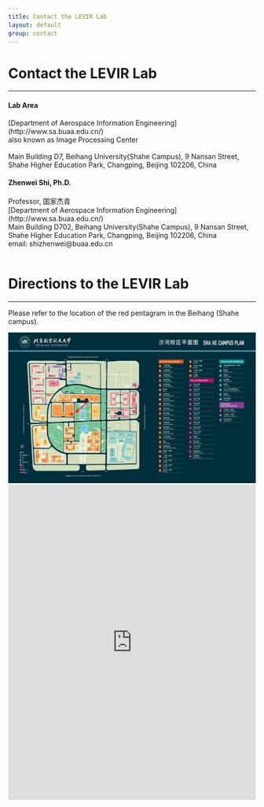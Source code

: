 ```yaml
---
title: Contact the LEVIR Lab
layout: default
group: contact
---
```


# Contact the LEVIR Lab

---

<div class="row">

<div class="col-md-6">

  <h4>Lab Area </h4>
  [Department of Aerospace Information Engineering](http://www.sa.buaa.edu.cn/)
    <br>
    also known as Image Processing Center
    <br>
  <br>
  Main Building D7, Beihang University(Shahe Campus), 
  9 Nansan Street, Shahe Higher Education Park, 
  Changping, Beijing 102206, China

</div>

<div class="col-md-6">

  <h4>Zhenwei Shi, Ph.D.</h4>
  Professor, 国家杰青<br>
  [Department of Aerospace Information Engineering](http://www.sa.buaa.edu.cn/)
  <br>
  Main Building D702, Beihang University(Shahe Campus), 
  9 Nansan Street, Shahe Higher Education Park, 
  Changping, Beijing 102206, China<br>
  email: shizhenwei@buaa.edu.cn

</div>

</div>

<br>

# Directions to the LEVIR Lab

---

Please refer to the location of the red pentagram in the Beihang (Shahe campus).

<img class="img-fluid" src="/static/img/shahe_campus_map.jpg" alt="Map of Beihang (Shahe campus)">

<br>
<iframe src="https://map.baidu.com/poi/%E5%8C%97%E4%BA%AC%E8%88%AA%E7%A9%BA%E8%88%AA%E5%A4%A9%E5%A4%A7%E5%AD%A6(%E6%B2%99%E6%B2%B3%E6%A0%A1%E5%8C%BA)/@12940104.10238597,4861487.709809931,14.07z?uid=d420fc382fdc7be9f4eafc23&ugc_type=3&ugc_ver=1&device_ratio=1&compat=1&pcevaname=pc4.1&querytype=detailConInfo&da_src=shareurl" style="position:relative; top:0; left:0; width:100%; height:640px;" frameborder="0" scrolling="no" marginheight="100" marginwidth="100"></iframe>

<br>